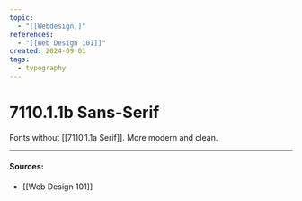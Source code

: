 ```yaml
---
topic:
  - "[[Webdesign]]"
references:
  - "[[Web Design 101]]"
created: 2024-09-01
tags:
  - typography
---
```

# 7110.1.1b Sans-Serif

Fonts without [[7110.1.1a Serif]]. 
More modern and clean.


___
#### Sources:
- [[Web Design 101]]